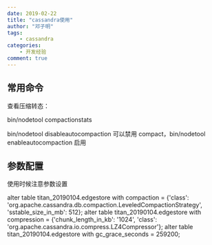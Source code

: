 ```yaml
---
date: 2019-02-22
title: "cassandra使用"
author: "邓子明"
tags:
    - cassandra
categories:
    - 开发经验
comment: true
---
```


## 常用命令

查看压缩转态：

bin/nodetool compactionstats 

bin/nodetool disableautocompaction 可以禁用 compact，bin/nodetool enableautocompaction 启用



## 参数配置

使用时候注意参数设置

alter table titan_20190104.edgestore with compaction = {'class': 'org.apache.cassandra.db.compaction.LeveledCompactionStrategy', 'sstable_size_in_mb': 512};
alter table titan_20190104.edgestore with compression = {'chunk_length_in_kb': '1024', 'class': 'org.apache.cassandra.io.compress.LZ4Compressor'};
alter table titan_20190104.edgestore with gc_grace_seconds = 259200;
